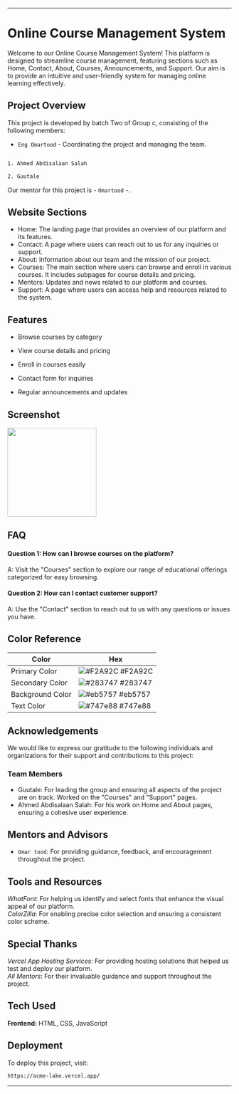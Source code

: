
---

# Online Course Management System
Welcome to our Online Course Management System! This platform is designed to streamline course management, featuring sections such as Home, Contact, About, Courses, Announcements, and Support. Our aim is to provide an intuitive and user-friendly system for managing online learning effectively.

## Project Overview 

This project is developed by batch Two of Group c, consisting of the following members:

- `Eng Omartood` - Coordinating the project and managing the team.
```bash

1. Ahmed Abdisalaan Salah

2. Guutale
```
Our mentor for this project is - `Omartood` -.

## Website Sections

- Home: The landing page that provides an overview of our platform and its features.
- Contact: A page where users can reach out to us for any inquiries or support.
- About: Information about our team and the mission of our project.
- Courses: The main section where users can browse and enroll in various courses. It includes subpages for course details and pricing.
- Mentors: Updates and news related to our platform and courses.
- Support: A page where users can access help and resources related to the system.

## Features

- Browse courses by category 

- View course details and pricing

- Enroll in courses easily

- Contact form for inquiries

- Regular announcements and updates

## Screenshot
<img src="image-1.jpeg" width=200 height=200>

## FAQ

#### Question 1: How can I browse courses on the platform?

A: Visit the "Courses" section to explore our range of educational offerings categorized for easy browsing.

#### Question 2: How can I contact customer support?

A: Use the "Contact" section to reach out to us with any questions or issues you have.

## Color Reference

| Color             | Hex                                                                |
| ----------------- | ------------------------------------------------------------------ |
| Primary    Color | ![#F2A92C](https://via.placeholder.com/10/0a192f?text=+) #F2A92C |
| Secondary  Color | ![#283747](https://via.placeholder.com/10/f8f8f8?text=+) #283747 |
| Background Color | ![#eb5757](https://via.placeholder.com/10/00b48a?text=+) #eb5757 |
| Text       Color | ![#747e88](https://via.placeholder.com/10/00b48a?text=+) #747e88 |

## Acknowledgements

We would like to express our gratitude to the following individuals and organizations for their support and contributions to this project:

### Team Members
-  Guutale: For leading the group and ensuring all aspects of the project are on track. Worked on the "Courses" and "Support" pages.
- Ahmed Abdisalaan Salah: For his work on Home and About pages, ensuring a cohesive user experience.

## Mentors and Advisors
- `Omar tood`: For providing guidance, feedback, and encouragement throughout the project.

## Tools and Resources
*WhatFont*: For helping us identify and select fonts that enhance the visual appeal of our platform.  
*ColorZilla*: For enabling precise color selection and ensuring a consistent color scheme.

## Special Thanks 
*Vercel App Hosting Services*: For providing hosting solutions that helped us test and deploy our platform.  
*All Mentors*: For their invaluable guidance and support throughout the project.

## Tech Used

**Frontend:** HTML, CSS, JavaScript

## Deployment

To deploy this project, visit:

```bash
https://acme-lake.vercel.app/
```

---